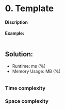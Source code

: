# 0. Template 

#### Discription


#### Example:

```
```

## Solution:

- Runtime: ms (%)
- Memory Usage: MB (%)

```python
```

### Time complexity

### Space complexity
